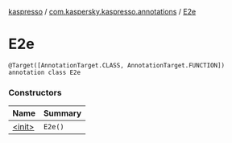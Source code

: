 [kaspresso](../../index.md) / [com.kaspersky.kaspresso.annotations](../index.md) / [E2e](./index.md)

# E2e

`@Target([AnnotationTarget.CLASS, AnnotationTarget.FUNCTION]) annotation class E2e`

### Constructors

| Name | Summary |
|---|---|
| [&lt;init&gt;](-init-.md) | `E2e()` |
